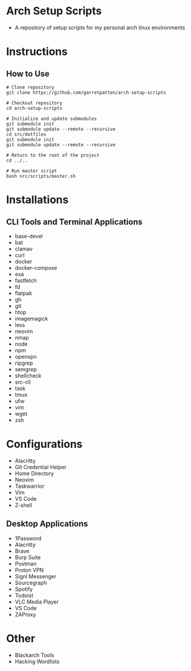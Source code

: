 # Arch Setup Scripts
- A repository of setup scripts for my personal arch linux environments

# Instructions

## How to Use
```
# Clone repository
git clone https://github.com/garretpatten/arch-setup-scripts

# Checkout repository
cd arch-setup-scripts

# Initialize and update submodules
git submodule init
git submodule update --remote --recursive
cd src/dotfiles
git submodule init
git submodule update --remote --recursive

# Return to the root of the project
cd ../..

# Run master script
bash src/scripts/master.sh
```

# Installations

## CLI Tools and Terminal Applications
- base-devel
- bat
- clamav
- curl
- docker
- docker-compose
- exa
- fastfetch
- fd
- flatpak
- gh
- git
- htop
- imagemagick
- less
- neovim
- nmap
- node
- npm
- openvpn
- ripgrep
- semgrep
- shellcheck
- src-cli
- task
- tmux
- ufw
- vim
- wget
- zsh

# Configurations
- Alacritty
- Git Credential Helper
- Home Directory
- Neovim
- Taskwarrior
- Vim
- VS Code
- Z-shell

## Desktop Applications
- 1Password
- Alacritty
- Brave
- Burp Suite
- Postman
- Proton VPN
- Signl Messenger
- Sourcegraph
- Spotify
- Todoist
- VLC Media Player
- VS Code
- ZAProxy

# Other
- Blackarch Tools
- Hacking Wordlists

